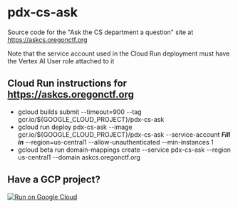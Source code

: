 # pdx-cs-ask
Source code for the "Ask the CS department a question" site at https://askcs.oregonctf.org

Note that the service account used in the Cloud Run deployment must have the Vertex AI User role attached to it

## Cloud Run instructions for https://askcs.oregonctf.org
* gcloud builds submit --timeout=900   --tag gcr.io/${GOOGLE_CLOUD_PROJECT}/pdx-cs-ask
* gcloud run deploy pdx-cs-ask --image gcr.io/${GOOGLE_CLOUD_PROJECT}/pdx-cs-ask --service-account ***Fill in*** --region=us-central1 --allow-unauthenticated --min-instances 1
* gcloud beta run domain-mappings create --service pdx-cs-ask --region us-central1 --domain askcs.oregonctf.org

## Have a GCP project?
[![Run on Google Cloud](https://deploy.cloud.run/button.svg)](https://deploy.cloud.run)
